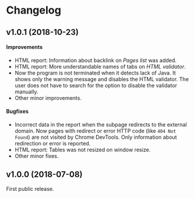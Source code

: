 # Changelog

## v1.0.1 (2018-10-23)

#### Improvements

* HTML report: Information about backlink on _Pages list_ was added.
* HTML report: More understandable names of tabs on _HTML validator_.
* Now the program is not terminated when it detects lack of Java. It shows only the warning message and disables the HTML validator. The user does not have to search for the option to disable the validator manually.
* Other minor improvements.

#### Bugfixes

* Incorrect data in the report when the subpage redirects to the external domain. Now pages with redirect or error HTTP code (like `404 Not Found`) are not visited by Chrome DevTools. Only information about redirection or error is reported.
* HTML report: Tables was not resized on window resize.
* Other minor fixes.

## v1.0.0 (2018-07-08)

First public release.
